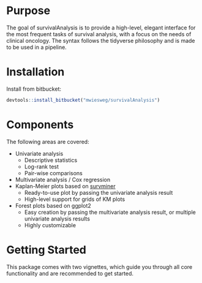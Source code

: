 # Purpose

The goal of survivalAnalysis is to provide a high-level, elegant interface for the most frequent tasks of 
survival analysis, with a focus on the needs of clinical oncology.
The syntax follows the tidyverse philosophy and is made to be used in a pipeline.

# Installation

Install from bitbucket:
```r
devtools::install_bitbucket("mwiesweg/survivalAnalysis")
```

# Components

The following areas are covered:

* Univariate analysis
    * Descriptive statistics
    * Log-rank test
    * Pair-wise comparisons
* Multivariate analysis / Cox regression
* Kaplan-Meier plots based on [survminer](https://github.com/kassambara/survminer)
    * Ready-to-use plot by passing the univariate analysis result
    * High-level support for grids of KM plots
* Forest plots based on ggplot2
    * Easy creation by passing the multivariate analysis result, or multiple univariate analysis results
    * Highly customizable

# Getting Started

This package comes with two vignettes, which guide you through all core functionality and are recommended to get started.
